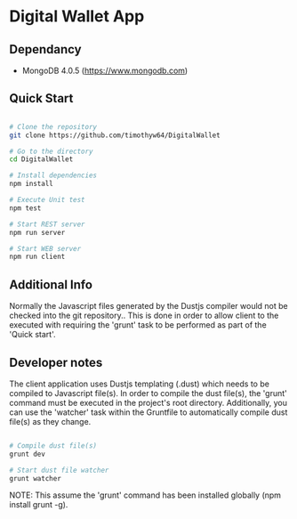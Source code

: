 Digital Wallet App
==================

Dependancy
------------------
- MongoDB 4.0.5 (https://www.mongodb.com)

Quick Start
------------------

```bash

# Clone the repository
git clone https://github.com/timothyw64/DigitalWallet

# Go to the directory
cd DigitalWallet

# Install dependencies
npm install

# Execute Unit test
npm test

# Start REST server
npm run server

# Start WEB server
npm run client

```

Additional Info
-----------------
Normally the Javascript files generated by the Dustjs compiler would not be checked into the git repository.. This is
done in order to allow client to the executed with requiring the 'grunt' task to be performed as part of the 
'Quick start'.

Developer notes
------------------

The client application uses Dustjs templating (.dust) which needs to be compiled to 
Javascript file(s). In order to compile the dust file(s), the 'grunt' command must be executed in the project's root directory. Additionally, you can use the 'watcher' task within the Gruntfile to automatically compile dust file(s) as they change.

```bash

# Compile dust file(s)
grunt dev

# Start dust file watcher
grunt watcher

```

NOTE: This assume the 'grunt' command has been installed globally (npm install grunt -g).

